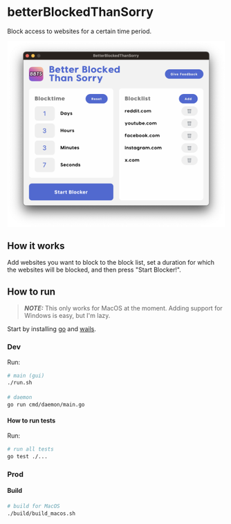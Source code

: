 # betterBlockedThanSorry

Block access to websites for a certain time period.

<!-- <p align="center">
  <img alt="Light" src="build/appicon.png" width="10%">
</p> -->

![A preview of the application](build/apppreview.png)

## How it works

Add websites you want to block to the block list, set a duration for which the websites will be blocked, and then press "Start Blocker!".

## How to run

> **_NOTE:_** This only works for MacOS at the moment. Adding support for Windows is easy, but I'm lazy.

Start by installing [go](https://go.dev/) and [wails](https://wails.io/).

### Dev

Run:

```sh
# main (gui)
./run.sh

# daemon
go run cmd/daemon/main.go
```

#### How to run tests

Run:

```sh
# run all tests
go test ./...
```

### Prod

#### Build

```sh
# build for MacOS
./build/build_macos.sh
```
